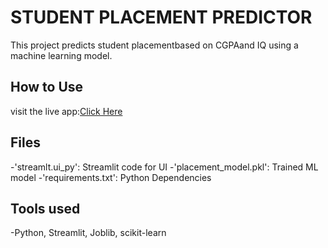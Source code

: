 # STUDENT PLACEMENT PREDICTOR
This project predicts student placementbased on CGPAand IQ using a machine learning model.

## How to Use
visit the live app:[Click Here](https://student-placement-predictor-fd2yydjt28mniojztwvyrs.streamlit.app/)

## Files
-'streamlt.ui_py': Streamlit code for UI
-'placement_model.pkl': Trained ML model
-'requirements.txt': Python Dependencies

## Tools used
-Python, Streamlit, Joblib, scikit-learn
